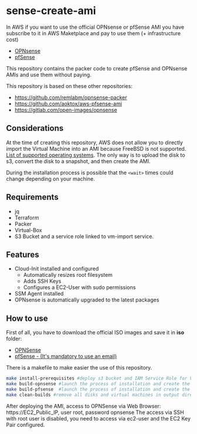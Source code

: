 # sense-create-ami
In AWS if you want to use the official OPNsense or pfSense AMI you have subscribe to it in AWS Maketplace and pay to use them (+ infrastructure cost)

- [OPNsense](https://aws.amazon.com/marketplace/pp/prodview-lu5v2tokic3py?sr=0-1&ref_=beagle&applicationId=AWSMPContessa "OPNsense")
- [pfSense](https://aws.amazon.com/marketplace/pp/prodview-gzywopzvznrr4?sr=0-2&ref_=beagle&applicationId=AWSMPContessa "pfSense")

This repository contains the packer code to create pfSense and OPNsense AMIs and use them without paying.

This repository is based on these other repositories:
- https://github.com/remlabm/opnsense-packer
- https://github.com/aoktox/aws-pfsense-ami
- https://gitlab.com/open-images/opnsense

## Considerations
At the time of creating this repository, AWS does not allow you to directly import the Virtual Machine into an AMI because FreeBSD is not supported.  [List of supported operating systems](https://docs.aws.amazon.com/vm-import/latest/userguide/prequires.html "List of supported operating systems").
The only way is to upload the disk to s3, convert the disk to a snapshot, and then create the AMI.

During the installation process is possible that the ````<wait>```` times could change depending on your machine.

## Requirements
- jq
- Terraform
- Packer
- Virtual-Box
- S3 Bucket and a service role linked to vm-import service.

## Features
- Cloud-Init installed and configured
  - Automatically resizes root filesystem
  - Adds SSH Keys
  - Configures a EC2-User with sudo permissions
- SSM Agent installed
- OPNsense is automatically upgraded to the latest packages

## How to use
First of all, you have to download the official ISO images and save it in **iso** folder:
- [OPNSense](https://opnsense.org/download/ "OPNSense")
- [pfSense - (It's mandatory to use an email)](https://www.pfsense.org/download/ "pfSense")

There is a makefile to make easier the use of this repository.
````sh
make install-prerequisites #deploy s3 bucket and IAM Service Role for VM-Import
make build-opnsense #launch the process of installation and create the AMI for OPNsense
make build-pfsense  #launch the process of installation and create the AMI for pfSense
make clean-builds #remove all disks and virtual machines in output directory
````

After deploying the AMI, access to OPNSense via Web Browser: https://EC2_Public_IP, user root, password opnsense
The access via SSH with root user is disabled, you need to access via ec2-user and the EC2 Key Pair configured.
